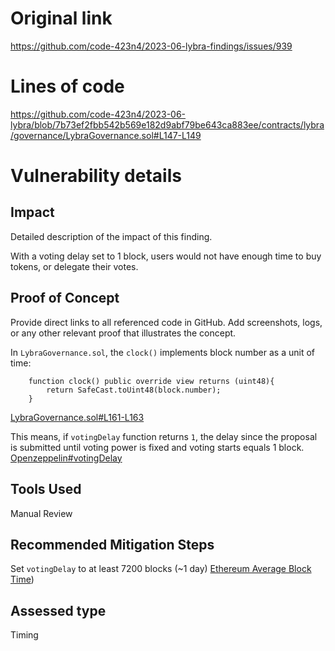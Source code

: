 # Original link
https://github.com/code-423n4/2023-06-lybra-findings/issues/939
# Lines of code

https://github.com/code-423n4/2023-06-lybra/blob/7b73ef2fbb542b569e182d9abf79be643ca883ee/contracts/lybra/governance/LybraGovernance.sol#L147-L149


# Vulnerability details

## Impact
Detailed description of the impact of this finding.

With a voting delay set to 1 block, users would not have enough time to buy tokens, or delegate their votes.

## Proof of Concept
Provide direct links to all referenced code in GitHub. Add screenshots, logs, or any other relevant proof that illustrates the concept.

In `LybraGovernance.sol`, the `clock()` implements block number as a unit of time:
```
    function clock() public override view returns (uint48){
        return SafeCast.toUint48(block.number);
    }
```
[LybraGovernance.sol#L161-L163](https://github.com/code-423n4/2023-06-lybra/blob/7b73ef2fbb542b569e182d9abf79be643ca883ee/contracts/lybra/governance/LybraGovernance.sol#L161-L163)

This means, if `votingDelay` function returns `1`, the delay since the proposal is submitted until voting power is fixed and voting starts equals 1 block. [Openzeppelin#votingDelay](https://docs.openzeppelin.com/contracts/4.x/api/governance#Governor-votingDelay-)


## Tools Used
Manual Review

## Recommended Mitigation Steps
Set `votingDelay` to at least 7200 blocks (~1 day) [Ethereum Average Block Time](https://ycharts.com/indicators/ethereum_average_block_time))



## Assessed type

Timing